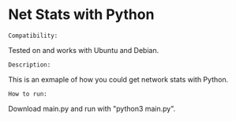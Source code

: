 # Net Stats with Python

`Compatibility:`

Tested on and works with Ubuntu and Debian.

`Description:`

This is an exmaple of how you could get network stats with Python.

`How to run:`

Download main.py and run with "python3 main.py".
